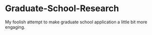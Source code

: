 # Graduate-School-Research
My foolish attempt to make graduate school application a little bit more engaging.
